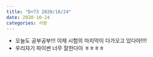 ```yaml
---
title: "D+73 2020/10/24"
date: 2020-10-24
categories: 사랑
---
```

- 오늘도 공부공부!!! 이제 시험의 마지막이 다가오고 있다아!!!!
- 우리쟈기 파이썬 너무 잘한다아 ㅎㅎㅎㅎ
